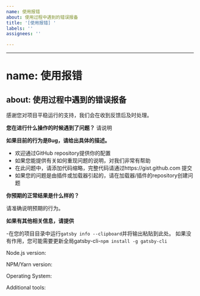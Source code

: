 ```yaml
---
name: 使用报错
about: 使用过程中遇到的错误报备
title: '[使用报错] '
labels: ''
assignees: ''

---
```


---
# name: 使用报错
about: 使用过程中遇到的错误报备
---

感谢您对项目平稳运行的支持，我们会在收到反馈后及时处理。


**您在进行什么操作的时候遇到了问题？**
请说明

**如果目前的行为是Bug，请给出具体的描述。**


- 欢迎通过GitHub repository提供你的配置
- 如果您能提供有关如何重现问题的说明，对我们非常有帮助
- 在此问题中，请添加代码缩略，完整代码请通过https://gist.github.com 提交
- 如果您的问题是由插件或加载器引起的，请在加载器/插件的repository创建问题

**你预期的正常结果是什么样的？**

请准确说明预期的行为。

**如果有其他相关信息，请提供**

-在您的项目目录中运行`gatsby info --clipboard`并将输出粘贴到此处。
如果没有作用，您可能需要更新全局gatsby-cli-`npm install -g gatsby-cli`

Node.js version:

NPM/Yarn version:

Operating System:

Additional tools:

